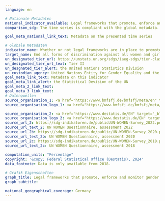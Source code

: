 ```yaml
---
language: en    

# Nationale Metadaten    
national_indicator_available: Legal frameworks that promote, enforce and monitor gender equality    
comparison_sdg: The time series is compliant with the global metadata.    

goal_meta_national_link_text: Metadata on the presented time series    

# Globale Metadaten    
indicator_name: Whether or not legal frameworks are in place to promote, enforce and monitor equality and non‑discrimination on the basis of sex    
target_name: End all forms of discrimination against all women and girls everywhere    
un_designated_tier_url: https://unstats.un.org/sdgs/iaeg-sdgs/tier-classification/    
un_designated_tier_url_text: Tier II    
un_desgnated_tier_alert: the United Nations Statistics Division    
un_custodian_agency: United Nations Entity for Gender Equality and the Empowerment of Women (UN Women)<br>World Bank (WB)<br>Organisation for Economic Co-operation and Development (OECD) Development Centre    
goal_meta_link_text: Metadata on this indicator    
goal_meta_link_alert: the Statistical Devision of the UN    
goal_meta_2_link_text:     
goal_meta_3_link_text:         
# Datenquellen
source_organisation_1: <a href="https://www.bmfsfj.de/bmfsfj/meta/en" target="_blank"> Federal Ministry for Family Affairs, Senior Citizens, Women and Youth </a>
source_organisation_logo_1: <a href="https://www.bmfsfj.de/bmfsfj/meta/en" target="_blank"><img src="https://sdg-indikatoren.de/public/OrgImgEn/bmfsfj.png" alt="Logo bmfsfj" style="height:60px; width:148px"/></a>

source_organisation_2: <a href="https://www.destatis.de/EN" target="_blank"> Federal Statistical Office (Destatis) </a>
source_organisation_logo_2: <a href="https://www.destatis.de/EN" target="_blank"><img src="https://sdg-indikatoren.de/public/OrgImgEn/destatis.png" alt="Logo destatis" style="height:60px; width:148px"/></a>
source_url_2: https://sdg-indikatoren.de/publicUUN-WOMEN-Survey_2022.pdf
source_url_text_2: UN WOMEN Questionnaire, assessment 2022
source_url_2b: https://sdg-indikatoren.de/public/UN-WOMEN-Survey_2020.pdf
source_url_text_2b: UN WOMEN Questionnaire, assessment 2020
source_url_2c: https://sdg-indikatoren.de/public/UN-WOMEN-Survey_2018.pdf
source_url_text_2c: UN WOMEN Questionnaire, assessment 2018
    
computation_units: "Percentage"    
copyright: '&copy; Federal Statistical Office (Destatis), 2024'    
data_footnote: Data is only available from 2018.    

# Grafik Eigenschaften    
graph_title: Legal frameworks that promote, enforce and monitor gender equality
graph_subtitle:     

national_geographical_coverage: Germany    
---
```


<span></span>